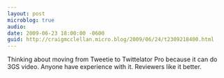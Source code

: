 ```yaml
---
layout: post
microblog: true
audio: 
date: 2009-06-23 18:00:00 -0600
guid: http://craigmcclellan.micro.blog/2009/06/24/t2309218400.html
---
```

Thinking about moving from Tweetie to Twittelator Pro because it can do 3GS video. Anyone have experience with it. Reviewers like it better.
